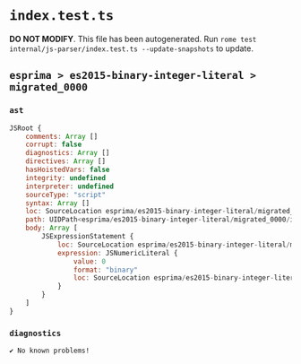 # `index.test.ts`

**DO NOT MODIFY**. This file has been autogenerated. Run `rome test internal/js-parser/index.test.ts --update-snapshots` to update.

## `esprima > es2015-binary-integer-literal > migrated_0000`

### `ast`

```javascript
JSRoot {
	comments: Array []
	corrupt: false
	diagnostics: Array []
	directives: Array []
	hasHoistedVars: false
	integrity: undefined
	interpreter: undefined
	sourceType: "script"
	syntax: Array []
	loc: SourceLocation esprima/es2015-binary-integer-literal/migrated_0000/input.js 1:0-2:0
	path: UIDPath<esprima/es2015-binary-integer-literal/migrated_0000/input.js>
	body: Array [
		JSExpressionStatement {
			loc: SourceLocation esprima/es2015-binary-integer-literal/migrated_0000/input.js 1:0-1:3
			expression: JSNumericLiteral {
				value: 0
				format: "binary"
				loc: SourceLocation esprima/es2015-binary-integer-literal/migrated_0000/input.js 1:0-1:3
			}
		}
	]
}
```

### `diagnostics`

```
✔ No known problems!

```
